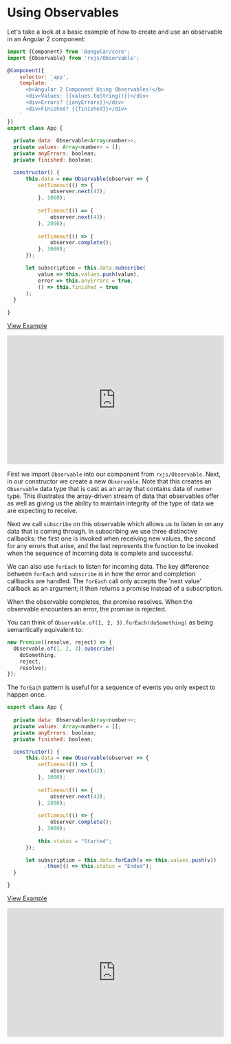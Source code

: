 # Using Observables

Let's take a look at a basic example of how to create and use an observable in an Angular 2 component:

```js
import {Component} from '@angular/core';
import {Observable} from 'rxjs/Observable';

@Component({
	selector: 'app',
	template: `
	  <b>Angular 2 Component Using Observables!</b>
	  <div>Values: {{values.toString()}}</div>
	  <div>Errors? {{anyErrors}}</div>
	  <div>Finished? {{finished}}</div>
	`
})
export class App {
  
  private data: Observable<Array<number>>;
  private values: Array<number> = [];
  private anyErrors: boolean;
  private finished: boolean;

  constructor() {
      this.data = new Observable(observer => {
          setTimeout(() => {
              observer.next(42);
          }, 1000);
          
          setTimeout(() => {
              observer.next(43);
          }, 2000);
          
          setTimeout(() => {
              observer.complete();
          }, 3000);
      });

      let subscription = this.data.subscribe(
          value => this.values.push(value),
          error => this.anyErrors = true,
          () => this.finished = true
      );
  }
  
}
```
[View Example](http://plnkr.co/edit/m7RX8IPJMtX2PTUyDDu1?p=preview)

<iframe class="no-pdf" style="width: 100%; height: 300px" src="http://embed.plnkr.co/m7RX8IPJMtX2PTUyDDu1/" frameborder="0" allowfullscren="allowfullscren"></iframe>

First we import `Observable` into our component from `rxjs/Observable`. Next, in our constructor we create a new `Observable`. Note that this creates an `Observable` data type that is cast as an array that contains data of `number` type. This illustrates the array-driven stream of data that observables offer as well as giving us the ability to maintain integrity of the type of data we are expecting to receive. 

Next we call `subscribe` on this observable which allows us to listen in on any data that is coming through. In subscribing we use three distinctive callbacks: the first one is invoked when receiving new values, the second for any errors that arise, and the last represents the function to be invoked when the sequence of incoming data is complete and successful.

We can also use `forEach` to listen for incoming data. The key difference between `forEach` and `subscribe` is in how the error and completion callbacks are handled. The `forEach` call only accepts the 'next value' callback as an argument; it then returns a promise instead of a subscription.

When the observable completes, the promise resolves. When the observable encounters an error, the promise is rejected.

You can think of `Observable.of(1, 2, 3).forEach(doSomething)` as being semantically equivalent to:

```javascript
new Promise((resolve, reject) => {
  Observable.of(1, 2, 3).subscribe(
    doSomething,
    reject,
    resolve);
});
```

The `forEach` pattern is useful for a sequence of events you only expect to happen once. 

```js
export class App {
  
  private data: Observable<Array<number>>;
  private values: Array<number> = [];
  private anyErrors: boolean;
  private finished: boolean;

  constructor() {
      this.data = new Observable(observer => {
          setTimeout(() => {
              observer.next(42);
          }, 1000);
          
          setTimeout(() => {
              observer.next(43);
          }, 2000);
          
          setTimeout(() => {
              observer.complete();
          }, 3000);
          
          this.status = "Started";
      });

      let subscription = this.data.forEach(v => this.values.push(v))
		    .then(() => this.status = "Ended");
  }

}
```

[View Example](http://plnkr.co/edit/uHwCuarxgkFR3ig5IPkA?p=preview)

<iframe class="no-pdf" style="width: 100%; height: 300px" src="http://embed.plnkr.co/uHwCuarxgkFR3ig5IPkA/" frameborder="0" allowfullscren="allowfullscren"></iframe>
